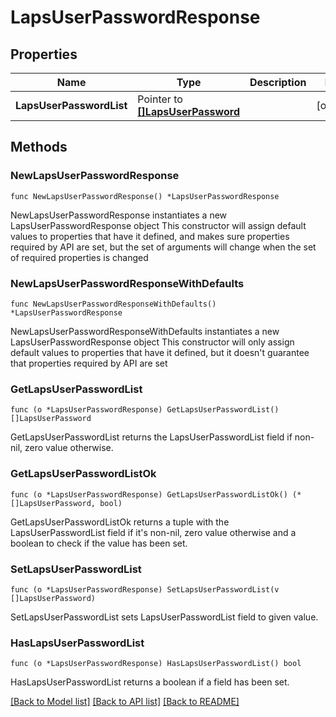 # LapsUserPasswordResponse

## Properties

Name | Type | Description | Notes
------------ | ------------- | ------------- | -------------
**LapsUserPasswordList** | Pointer to [**[]LapsUserPassword**](LapsUserPassword.md) |  | [optional] 

## Methods

### NewLapsUserPasswordResponse

`func NewLapsUserPasswordResponse() *LapsUserPasswordResponse`

NewLapsUserPasswordResponse instantiates a new LapsUserPasswordResponse object
This constructor will assign default values to properties that have it defined,
and makes sure properties required by API are set, but the set of arguments
will change when the set of required properties is changed

### NewLapsUserPasswordResponseWithDefaults

`func NewLapsUserPasswordResponseWithDefaults() *LapsUserPasswordResponse`

NewLapsUserPasswordResponseWithDefaults instantiates a new LapsUserPasswordResponse object
This constructor will only assign default values to properties that have it defined,
but it doesn't guarantee that properties required by API are set

### GetLapsUserPasswordList

`func (o *LapsUserPasswordResponse) GetLapsUserPasswordList() []LapsUserPassword`

GetLapsUserPasswordList returns the LapsUserPasswordList field if non-nil, zero value otherwise.

### GetLapsUserPasswordListOk

`func (o *LapsUserPasswordResponse) GetLapsUserPasswordListOk() (*[]LapsUserPassword, bool)`

GetLapsUserPasswordListOk returns a tuple with the LapsUserPasswordList field if it's non-nil, zero value otherwise
and a boolean to check if the value has been set.

### SetLapsUserPasswordList

`func (o *LapsUserPasswordResponse) SetLapsUserPasswordList(v []LapsUserPassword)`

SetLapsUserPasswordList sets LapsUserPasswordList field to given value.

### HasLapsUserPasswordList

`func (o *LapsUserPasswordResponse) HasLapsUserPasswordList() bool`

HasLapsUserPasswordList returns a boolean if a field has been set.


[[Back to Model list]](../README.md#documentation-for-models) [[Back to API list]](../README.md#documentation-for-api-endpoints) [[Back to README]](../README.md)


